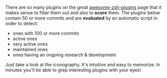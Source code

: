 There are so many plugins on the great [awesome-zsh-plugins](https://github.com/unixorn/awesome-zsh-plugins) page that
it makes sense to filter them out and also to **score** them. The plugins below
contain 50 or more commits and are **evaluated** by an automatic script in order
to detect:

- ones with 100 or more commits
- active ones
- very active ones
- maintained ones
- ones having an ongoing research & development

Just take a look at the iconography. It's intuitive and easy to memorize. In
minutes you'll be able to grep interesting plugins with your eyes!
